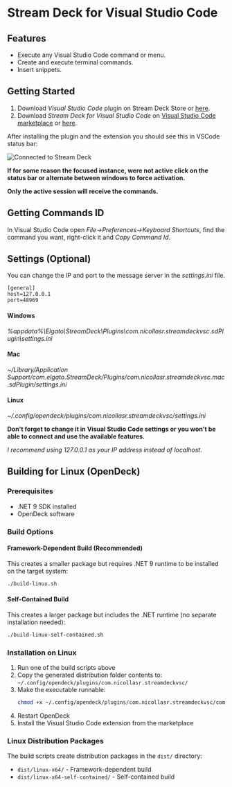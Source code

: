 # Stream Deck for Visual Studio Code

## Features

- Execute any Visual Studio Code command or menu.
- Create and execute terminal commands.
- Insert snippets.

## Getting Started

1. Download _Visual Studio Code_ plugin on Stream Deck Store or [here](https://github.com/nicollasricas/vscode-streamdeck/releases/latest).
2. Download _Stream Deck for Visual Studio Code_ on [Visual Studio Code marketplace](https://marketplace.visualstudio.com/items?itemName=nicollasr.vscode-streamdeck) or [here](https://github.com/nicollasricas/vscode-streamdeck/releases/latest).

After installing the plugin and the extension you should see this in VSCode status bar:

![Connected to Stream Deck](https://user-images.githubusercontent.com/7860985/75925951-f97eaa80-5e3f-11ea-8ae2-0a1e7b838380.png)

**If for some reason the focused instance, were not active click on the status bar or alternate between windows to force activation.**

**Only the active session will receive the commands.**

## Getting Commands ID

In Visual Studio Code open _File->Preferences->Keyboard Shortcuts_, find the command you want, right-click it and _Copy Command Id_.

## Settings (Optional)

You can change the IP and port to the message server in the _settings.ini_ file.

    [general]
    host=127.0.0.1
    port=48969

#### Windows

_%appdata%\Elgato\StreamDeck\Plugins\com.nicollasr.streamdeckvsc.sdPlugin\settings.ini_

#### Mac

_~/Library/Application Support/com.elgato.StreamDeck/Plugins/com.nicollasr.streamdeckvsc.mac.sdPlugin/settings.ini_

#### Linux

_~/.config/opendeck/plugins/com.nicollasr.streamdeckvsc/settings.ini_

**Don't forget to change it in Visual Studio Code settings or you won't be able to connect and use the available features.**

_I recommend using 127.0.0.1 as your IP address instead of localhost_.

## Building for Linux (OpenDeck)

### Prerequisites

- .NET 9 SDK installed
- OpenDeck software

### Build Options

#### Framework-Dependent Build (Recommended)

This creates a smaller package but requires .NET 9 runtime to be installed on the target system:

```bash
./build-linux.sh
```

#### Self-Contained Build

This creates a larger package but includes the .NET runtime (no separate installation needed):

```bash
./build-linux-self-contained.sh
```

### Installation on Linux

1. Run one of the build scripts above
2. Copy the generated distribution folder contents to: `~/.config/opendeck/plugins/com.nicollasr.streamdeckvsc/`
3. Make the executable runnable:
   ```bash
   chmod +x ~/.config/opendeck/plugins/com.nicollasr.streamdeckvsc/com.nicollasr.streamdeckvsc
   ```
4. Restart OpenDeck
5. Install the Visual Studio Code extension from the marketplace

### Linux Distribution Packages

The build scripts create distribution packages in the `dist/` directory:
- `dist/linux-x64/` - Framework-dependent build
- `dist/linux-x64-self-contained/` - Self-contained build
